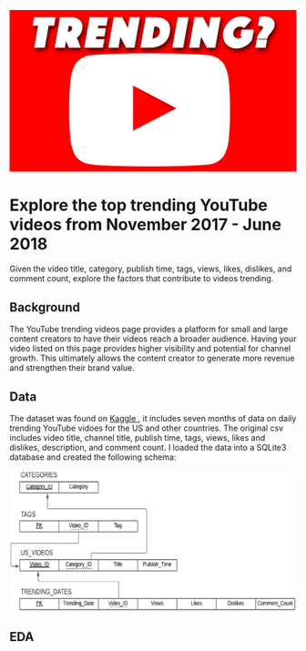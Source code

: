 ![](media/trending.jpeg)
# Explore the top trending YouTube videos from November 2017 - June 2018
Given the video title, category, publish time, tags, views, likes, dislikes, and comment count, explore  the factors that contribute to videos trending. 

## Background
The YouTube trending videos page provides a platform for small and large content creators to have their videos reach a broader audience. Having your video listed on this page provides higher visibility and potential for channel growth. This ultimately allows the content creator to generate more revenue and strengthen their brand value.

## Data 
The dataset was found on <a href=https://www.kaggle.com/datasnaek/youtube-new> Kaggle </a>, it includes seven months of data on daily trending YouTube vidoes for the US and other countries. The original csv includes video title, channel title, publish time, tags, views, likes and dislikes, description, and comment count. I loaded the data into a SQLite3 database and created the following schema:

 ![](media/db_schema.png)
 ## EDA
 